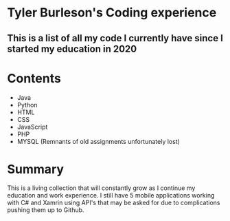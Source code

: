 # **Tyler Burleson's Coding experience**
## This is a list of all my code I currently have since I started my education in 2020

# Contents
- Java
- Python
- HTML
- CSS
- JavaScript
- PHP
- MYSQL (Remnants of old assignments unfortunately lost)

# Summary
This is a living collection that will constantly grow as I continue my education and work experience. 
I still have 5 mobile applications working with C# and Xamrin using API's that may be asked for due to complications pushing them up to Github.
